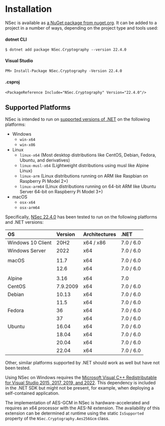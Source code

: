 # Installation

NSec is available as
[a NuGet package from nuget.org](https://www.nuget.org/packages/NSec.Cryptography/22.4.0).
It can be added to a project in a number of ways, depending on the project type
and tools used:


#### dotnet CLI

    $ dotnet add package NSec.Cryptography --version 22.4.0

#### Visual Studio

    PM> Install-Package NSec.Cryptography -Version 22.4.0

#### .csproj

    <PackageReference Include="NSec.Cryptography" Version="22.4.0"/>


## Supported Platforms

NSec is intended to run on
[supported versions of .NET](https://dotnet.microsoft.com/en-us/platform/support/policy/dotnet-core)
on the following platforms:

* Windows
    * `win-x64`
    * `win-x86`
* Linux
    * `linux-x64` (Most desktop distributions like CentOS, Debian, Fedora, Ubuntu, and derivatives)
    * `linux-musl-x64` (Lightweight distributions using musl like Alpine Linux)
    * `linux-arm` (Linux distributions running on ARM like Raspbian on Raspberry Pi Model 2+)
    * `linux-arm64` (Linux distributions running on 64-bit ARM like Ubuntu Server 64-bit on Raspberry Pi Model 3+)
* macOS
    * `osx-x64`
    * `osx-arm64`

Specifically,
[NSec 22.4.0](https://www.nuget.org/packages/NSec.Cryptography/22.4.0)
has been tested to run on the following platforms and .NET versions:

| OS                   | Version  | Architectures | .NET          |
|:-------------------- |:-------- |:------------- |:--------------|
| Windows 10 Client    | 20H2     | x64 / x86     | 7.0 / 6.0     |
| Windows Server       | 2022     | x64           | 7.0 / 6.0     |
|                      |          |               |               |
| macOS                | 11.7     | x64           | 7.0 / 6.0     |
|                      | 12.6     | x64           | 7.0 / 6.0     |
|                      |          |               |               |
| Alpine               | 3.16     | x64           | 7.0           |
| CentOS               | 7.9.2009 | x64           | 7.0 / 6.0     |
| Debian               | 10.13    | x64           | 7.0 / 6.0     |
|                      | 11.5     | x64           | 7.0 / 6.0     |
| Fedora               | 36       | x64           | 7.0 / 6.0     |
|                      | 37       | x64           | 7.0 / 6.0     |
| Ubuntu               | 16.04    | x64           | 7.0 / 6.0     |
|                      | 18.04    | x64           | 7.0 / 6.0     |
|                      | 20.04    | x64           | 7.0 / 6.0     |
|                      | 22.04    | x64           | 7.0 / 6.0     |

Other, similar platforms supported by .NET should work as well but have not been tested.

Using NSec on Windows requires the
[Microsoft Visual C++ Redistributable for Visual Studio 2015, 2017, 2019, and 2022](https://support.microsoft.com/en-us/help/2977003/the-latest-supported-visual-c-downloads).
This dependency is included in the .NET SDK but might
not be present, for example, when deploying a self-contained application.

The implementation of AES-GCM in NSec is hardware-accelerated and requires an
x64 processor with the AES-NI extension. The availability of this extension can
be determined at runtime using the static `IsSupported` property of the
`NSec.Cryptography.Aes256Gcm` class.

